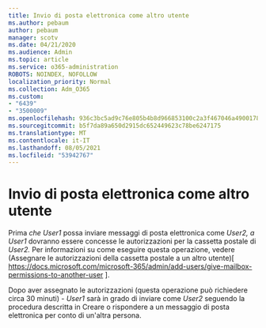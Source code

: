 ```yaml
---
title: Invio di posta elettronica come altro utente
ms.author: pebaum
author: pebaum
manager: scotv
ms.date: 04/21/2020
ms.audience: Admin
ms.topic: article
ms.service: o365-administration
ROBOTS: NOINDEX, NOFOLLOW
localization_priority: Normal
ms.collection: Adm_O365
ms.custom:
- "6439"
- "3500009"
ms.openlocfilehash: 936c3bc5ad9c76e805b4b8d966853100c2a3f467046a490017813b011ef9b600
ms.sourcegitcommit: b5f7da89a650d2915dc652449623c78be6247175
ms.translationtype: MT
ms.contentlocale: it-IT
ms.lasthandoff: 08/05/2021
ms.locfileid: "53942767"
---
```

# <a name="sending-mail-as-another-user"></a>Invio di posta elettronica come altro utente

Prima *che User1* possa inviare messaggi di posta elettronica come *User2,* *a User1* dovranno essere concesse le autorizzazioni per la cassetta postale di *User2.* Per informazioni su come eseguire questa operazione, vedere (Assegnare le autorizzazioni della cassetta postale a un altro utente)[ https://docs.microsoft.com/microsoft-365/admin/add-users/give-mailbox-permissions-to-another-user ].

Dopo aver assegnato le autorizzazioni (questa operazione può richiedere circa 30 minuti) - *User1* sarà in grado di inviare come *User2* seguendo la procedura descritta in Creare o rispondere a un messaggio di posta elettronica per conto di un'altra persona.
